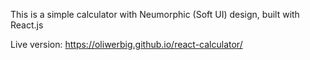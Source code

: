 This is a simple calculator with Neumorphic (Soft UI) design, built with React.js

Live version: https://oliwerbig.github.io/react-calculator/
